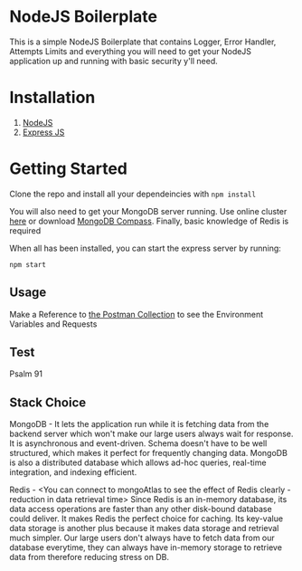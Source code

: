 # NodeJS Boilerplate

This is a simple NodeJS Boilerplate that contains Logger, Error Handler, Attempts Limits and everything you will need to get your NodeJS application up and running with basic security y'll need.

# Installation
1. [NodeJS](https://nodejs.org/en/download/)
2. [Express JS](https://expressjs.com/en/starter/generator.html)

# Getting Started
Clone the repo and install all your dependeincies with ```npm install ```

You will also need to get your MongoDB server running. Use online cluster [here](https://account.mongodb.com/account/login) or download [MongoDB Compass](https://www.mongodb.com/try/download/enterprise). Finally, basic knowledge of Redis is required

When all has been installed, you can start the express server by running:

```shell
npm start
```

## Usage

Make a Reference to [the Postman Collection](https://fastupload.io/en/EbHX2LETIbpl1IX/file) to see the Environment Variables and Requests

## Test
Psalm 91
## Stack Choice

MongoDB - It lets the application run while it is fetching data from the backend server which won't make our large users always wait for response. It is asynchronous and event-driven. Schema doesn't have to be well structured, which makes it perfect for frequently changing data. MongoDB is also a distributed database which allows ad-hoc queries, real-time integration, and indexing efficient.

Redis - <You can connect to mongoAtlas to see the effect of Redis clearly - reduction in data retrieval time>
Since Redis is an in-memory database, its data access operations are faster than any other disk-bound database could deliver. It makes Redis the perfect choice for caching. Its key-value data storage is another plus because it makes data storage and retrieval much simpler. 
Our large users don't always have to fetch data from our database everytime, they can always have in-memory storage to retrieve data from therefore reducing stress on DB.